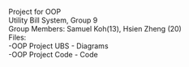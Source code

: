 Project for OOP 
\
Utility Bill System, Group 9 
\
Group Members: 
Samuel Koh(13), Hsien Zheng (20)
\
Files:\
-OOP Project UBS - Diagrams\
-OOP Project Code - Code
